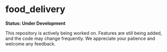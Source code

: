 # food_delivery

**Status: Under Development**

This repository is actively being worked on. Features are still being added, and the code may change frequently. We appreciate your patience and welcome any feedback.
